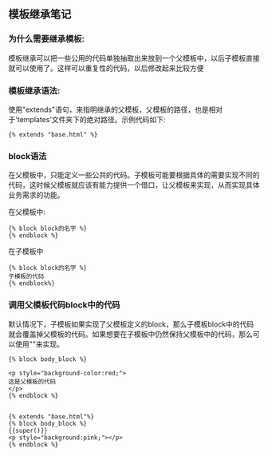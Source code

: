 ## 模板继承笔记

### 为什么需要继承模板:

模板继承可以把一些公用的代码单独抽取出来放到一个父模板中，以后子模板直接就可以使用了。这样可以重复性的代码，以后修改起来比较方便

### 模板继承语法:

使用"extends"语句，来指明继承的父模板，父模板的路径，也是相对于'templates'文件夹下的绝对路径。示例代码如下:

```
{% extends "base.html" %}
```

### block语法

在父模板中，只能定义一些公共的代码。子模板可能要根据具体的需要实现不同的代码，这时候父模板就应该有能力提供一个借口，让父模板来实现，从而实现具体业务需求的功能。

在父模板中:

```
{% block block的名字 %}
{% endblock %}
```

在子模板中

```
{% block block的名字 %}
子模板的代码
{% endblock%}
```

### 调用父模板代码block中的代码

默认情况下，子模板如果实现了父模板定义的block，那么子模板block中的代码就会覆盖掉父模板的代码。如果想要在子模板中仍然保持父模板中的代码，那么可以使用""来实现。

```
{% block body_block %}

<p style="background-color:red;">
这是父模板的代码
</p>
{% endblock %}


{% extends "base.html"%}
{% block body_block %}
{{super()}}
<p style="background:pink;"></p>
{% endblock %}
```



